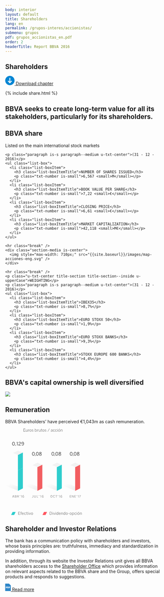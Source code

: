 ```yaml
---
body: interior
layout: default
title: Shareholders
lang: en
permalink: /grupos-interes/accionistas/
submenu: grupos
pdf: grupos_accionistas_en.pdf
order: 2
headerTitle: Report BBVA 2016
---
```


<section class="principal"  data-parallax="scroll" data-speed=".4" data-image-src="{{site.baseurl}}/images/bg-accionistas.png">
  <div class="section-header section-header--strategy">
    <h1>Shareholders</h1>
  </div>
</section>

<section class="section-option">
  <div class="container container--small u-flex u-space-between">
    <p class="download-option">
      <a href="{{site.baseurl}}/downloads/{{ page.pdf }}">
        <svg width="30px" height="30px" viewBox="-7 -1741 30 30" version="1.1" xmlns="http://www.w3.org/2000/svg" xmlns:xlink="http://www.w3.org/1999/xlink">
          <path d="M8,-1741 C-0.318181818,-1741 -7,-1734.31818 -7,-1726 C-7,-1717.68182 -0.318181818,-1711 8,-1711 C16.3181818,-1711 23,-1717.68182 23,-1726 C23,-1734.31818 16.3181818,-1741 8,-1741 Z M14.6136364,-1723.47727 L8.47727273,-1717.34091 C8.34090909,-1717.20455 8.13636364,-1717.13636 8,-1717.13636 C7.79545455,-1717.13636 7.65909091,-1717.20455 7.52272727,-1717.34091 L1.38636364,-1723.47727 C1.25,-1723.61364 1.18181818,-1723.75 1.18181818,-1723.95455 C1.18181818,-1724.15909 1.25,-1724.29545 1.38636364,-1724.43182 L2.34090909,-1725.38636 C2.61363636,-1725.65909 3.02272727,-1725.65909 3.29545455,-1725.38636 L6.02272727,-1722.65909 C6.22727273,-1722.45455 6.63636364,-1722.59091 6.63636364,-1722.93182 L6.63636364,-1734.18182 C6.63636364,-1734.59091 6.90909091,-1734.86364 7.31818182,-1734.86364 L8.68181818,-1734.86364 C9.09090909,-1734.86364 9.36363636,-1734.59091 9.36363636,-1734.18182 L9.36363636,-1722.86364 C9.36363636,-1722.59091 9.70454545,-1722.38636 9.97727273,-1722.59091 L12.7045455,-1725.31818 C12.9772727,-1725.59091 13.3863636,-1725.59091 13.6590909,-1725.31818 L14.6136364,-1724.36364 C14.75,-1724.22727 14.8181818,-1724.09091 14.8181818,-1723.88636 C14.8181818,-1723.75 14.75,-1723.61364 14.6136364,-1723.47727 Z" id="Shape" stroke="none" fill="#0085D3" fill-rule="evenodd"></path>
        </svg>
        Download chapter
      </a>
    </p>
    {% include share.html %}

  </div>
</section>

<section class="section section--blue section--piramids">
  <div class="container container--small">
    <h2 class="txt-cite u-txt-center">BBVA seeks to create long-term value for all its stakeholders, particularly for its shareholders.</h2>
  </div>
</section>


<section class="section section--grey">
  <div class="container container--small">
    <h2 class="u-txt-center title-section title-section--inside">BBVA share</h2>
    <p class="paragraph no-margin is-huge is-dark u-txt-center">Listed on the main international stock markets</p>

    <p class="paragraph is-s paragraph--medium u-txt-center">(31 - 12 - 2016)</p>
    <ul class="list-box">
      <li class="list-boxItem">
        <h3 class="list-boxItemTitle">NUMBER OF SHARES ISSUED</h3>
        <p class="txt-number is-small">6,567 <small>M</small></p>
      </li>
      <li class="list-boxItem">
        <h3 class="list-boxItemTitle">BOOK VALUE PER SHARE</h3>
        <p class="txt-number is-small">7,22 <small>€</small></p>
      </li>
      <li class="list-boxItem">
        <h3 class="list-boxItemTitle">CLOSING PRICE</h3>
        <p class="txt-number is-small">6,61 <small>€</small></p>
      </li>
      <li class="list-boxItem">
        <h3 class="list-boxItemTitle">MARKET CAPITALIZATION</h3>
        <p class="txt-number is-small">42,118 <small>M€</small></p>
      </li>
    </ul>

    <hr class="break" />
    <div class="section-media is-center">
      <img style="max-width: 710px;" src="{{site.baseurl}}/images/map-acciones-eng.svg" />
    </div>

    <hr class="break" />
    <p class="u-txt-center title-section title-section--inside u-upperCase">WEIGHTING</p>
    <p class="paragraph is-s paragraph--medium u-txt-center">(31 - 12 - 2016)</p>
    <ul class="list-box">
      <li class="list-boxItem">
        <h3 class="list-boxItemTitle">IBEX35</h3>
        <p class="txt-number is-small">8,7%</p>
      </li>
      <li class="list-boxItem">
        <h3 class="list-boxItemTitle">EURO STOXX 50</h3>
        <p class="txt-number is-small">1,9%</p>
      </li>
      <li class="list-boxItem">
        <h3 class="list-boxItemTitle">EURO STOXX BANKS</h3>
        <p class="txt-number is-small">9,3%</p>
      </li>
      <li class="list-boxItem">
        <h3 class="list-boxItemTitle">STOXX EUROPE 600 BANKS</h3>
        <p class="txt-number is-small">4,4%</p>
      </li>
    </ul>

  </div>
</section>


<section class="section">
  <div class="container container--small">
    <h2 class="u-txt-center title-section">BBVA's capital ownership is well diversified</h2>
    <div class="section-media is-center">
      <img style="max-width: 580px;" src="{{site.baseurl}}/images/accionistas-diversificacion-eng.svg" />
    </div>
  </div>
</section>



<section class="section section--grey">
  <div class="container container--small">
    <h2 class="u-txt-center title-section title-section--inside">Remuneration</h2>
    <p class="paragraph paragraph--big u-txt-center">BBVA Shareholders’ have perceived €1,043m as cash remuneration.</p>
    <div class="section-media is-center">
      <svg width="247px" height="281px" viewBox="-3165 461 247 281" version="1.1" xmlns="http://www.w3.org/2000/svg" xmlns:xlink="http://www.w3.org/1999/xlink">
          <defs>
              <linearGradient x1="26.9533188%" y1="0%" x2="85.1372546%" y2="50%" id="linearGradient-1">
                  <stop stop-color="#000000" stop-opacity="0" offset="0%"></stop>
                  <stop stop-color="#000000" stop-opacity="0.5" offset="100%"></stop>
              </linearGradient>
          </defs>
          <g id="Group-9" stroke="none" stroke-width="1" fill="none" fill-rule="evenodd" transform="translate(-3165.000000, 461.000000)">
              <path d="M90.7458,87.3773635 C93.3558,87.3773635 94.7958,85.0823635 94.7958,81.6173635 C94.7958,78.1523635 93.3558,75.8573635 90.7458,75.8573635 C88.1358,75.8573635 86.6658,78.1523635 86.6658,81.6173635 C86.6658,85.0823635 88.1358,87.3773635 90.7458,87.3773635 Z M90.7458,86.4323635 C88.9158,86.4323635 87.7308,84.7523635 87.7308,81.6173635 C87.7308,78.4823635 88.8558,76.8023635 90.7458,76.8023635 C92.5608,76.8023635 93.7458,78.4823635 93.7458,81.6173635 C93.7458,84.7523635 92.6208,86.4323635 90.7458,86.4323635 Z M96.8128,88.6823635 L97.8628,85.7573635 L96.5728,85.7573635 L96.1828,88.6823635 L96.8128,88.6823635 Z M103.3793,87.3773635 C105.9893,87.3773635 107.4293,85.0823635 107.4293,81.6173635 C107.4293,78.1523635 105.9893,75.8573635 103.3793,75.8573635 C100.7693,75.8573635 99.2993,78.1523635 99.2993,81.6173635 C99.2993,85.0823635 100.7693,87.3773635 103.3793,87.3773635 Z M103.3793,86.4323635 C101.5493,86.4323635 100.3643,84.7523635 100.3643,81.6173635 C100.3643,78.4823635 101.4893,76.8023635 103.3793,76.8023635 C105.1943,76.8023635 106.3793,78.4823635 106.3793,81.6173635 C106.3793,84.7523635 105.2543,86.4323635 103.3793,86.4323635 Z M113.2683,87.3923635 C115.7583,87.3923635 117.2133,86.0573635 117.2133,84.4823635 C117.2133,82.8623635 116.1333,82.0673635 114.2433,81.2423635 C115.8183,80.5373635 116.7033,79.8473635 116.7033,78.5273635 C116.7033,77.1623635 115.4883,75.8423635 113.2683,75.8423635 C111.0933,75.8423635 109.8183,77.1623635 109.8183,78.5273635 C109.8183,79.8773635 110.7333,80.5973635 112.2483,81.2723635 C110.4183,82.0673635 109.3083,82.9223635 109.3083,84.4823635 C109.3083,86.0873635 110.7633,87.3923635 113.2683,87.3923635 Z M113.3133,80.8373635 C111.6183,80.1023635 110.8533,79.5773635 110.8533,78.5273635 C110.8533,77.6423635 111.6783,76.7423635 113.2683,76.7423635 C114.9333,76.7423635 115.6683,77.6873635 115.6683,78.5723635 C115.6683,79.6073635 114.9783,80.1173635 113.3133,80.8373635 Z M113.2683,86.4923635 C111.5733,86.4923635 110.3583,85.6373635 110.3583,84.4223635 C110.3583,83.2373635 111.2433,82.5623635 113.2083,81.6923635 C115.1133,82.4873635 116.1633,83.1773635 116.1633,84.4223635 C116.1633,85.6823635 114.9483,86.4923635 113.2683,86.4923635 Z" id="0,08" fill="#121212"></path>
              <path d="M26.7258,54.7223635 C29.3358,54.7223635 30.7758,52.4273635 30.7758,48.9623635 C30.7758,45.4973635 29.3358,43.2023635 26.7258,43.2023635 C24.1158,43.2023635 22.6458,45.4973635 22.6458,48.9623635 C22.6458,52.4273635 24.1158,54.7223635 26.7258,54.7223635 Z M26.7258,53.7773635 C24.8958,53.7773635 23.7108,52.0973635 23.7108,48.9623635 C23.7108,45.8273635 24.8358,44.1473635 26.7258,44.1473635 C28.5408,44.1473635 29.7258,45.8273635 29.7258,48.9623635 C29.7258,52.0973635 28.6008,53.7773635 26.7258,53.7773635 Z M33.2843,56.0273635 L34.3343,53.1023635 L33.0443,53.1023635 L32.6543,56.0273635 L33.2843,56.0273635 Z M39.7363,54.5123635 L39.7363,43.4123635 L38.7613,43.4123635 L36.4363,44.2373635 L36.5713,45.1223635 L38.7013,44.4023635 L38.7013,54.5123635 L39.7363,54.5123635 Z M50.1123,54.5123635 L50.0373,53.5523635 L44.0973,53.5523635 C44.1423,52.5623635 45.1623,51.3473635 47.1573,50.0723635 C49.2873,48.7223635 50.0223,47.7623635 50.0223,46.2473635 C50.0223,44.4623635 48.7773,43.2023635 46.7523,43.2023635 C45.1473,43.2023635 43.9023,44.0423635 43.1523,45.5723635 L43.9473,46.0973635 C44.5923,44.7773635 45.4773,44.1473635 46.7073,44.1473635 C48.2073,44.1473635 48.9873,45.0323635 48.9873,46.3073635 C48.9873,47.5073635 48.3123,48.2723635 46.6473,49.3223635 C43.7223,51.1973635 42.9273,52.6673635 42.9273,54.2723635 L42.9273,54.5123635 L50.1123,54.5123635 Z M56.2013,49.4423635 C54.4013,49.4423635 53.6513,48.3473635 53.6513,46.8773635 C53.6513,45.1373635 54.7013,44.1323635 56.2913,44.1323635 C57.7463,44.1323635 58.9763,45.2573635 59.2013,47.8073635 C58.4963,48.7823635 57.4313,49.4423635 56.2013,49.4423635 Z M55.9613,54.7223635 C58.4663,54.7223635 60.2663,52.1873635 60.2663,48.7673635 C60.2663,44.9573635 58.4963,43.2023635 56.3363,43.2023635 C54.0413,43.2023635 52.6163,44.7923635 52.6163,46.8923635 C52.6163,48.9023635 53.7413,50.3573635 56.0813,50.3573635 C57.4913,50.3573635 58.5263,49.6373635 59.2313,48.8723635 C59.2463,51.6323635 57.9863,53.7923635 55.9613,53.7923635 C54.8213,53.7923635 54.2663,53.4623635 53.5763,52.8923635 L53.0963,53.7323635 C53.7263,54.2873635 54.6113,54.7223635 55.9613,54.7223635 Z" id="0,129" fill="#121212"></path>
              <path d="M23.6618,222.545776 L24.4518,220.265776 L27.4518,220.265776 L28.2618,222.605776 L28.9618,222.485776 L26.3518,215.115776 L25.5918,215.115776 L22.9718,222.545776 L23.6618,222.545776 Z M25.9418,215.955776 L25.9618,215.955776 L27.2318,219.635776 L24.6718,219.635776 L25.9418,215.955776 Z M33.8468,222.545776 C35.5568,222.545776 36.3768,221.705776 36.3768,220.535776 C36.3768,219.465776 35.6368,218.895776 34.7368,218.735776 L34.7368,218.715776 C35.4868,218.545776 36.1368,217.995776 36.1368,217.005776 C36.1368,215.835776 35.2968,215.145776 33.6268,215.145776 L31.0568,215.145776 L31.0568,222.545776 L33.8468,222.545776 Z M31.7568,215.785776 L33.5868,215.785776 C34.8668,215.785776 35.4368,216.195776 35.4368,217.095776 C35.4368,218.005776 34.7468,218.435776 33.5668,218.435776 L31.7568,218.435776 L31.7568,215.785776 Z M31.7568,219.055776 L33.6168,219.055776 C34.8868,219.055776 35.6768,219.515776 35.6768,220.505776 C35.6768,221.395776 35.1068,221.915776 33.8368,221.915776 L31.7568,221.915776 L31.7568,219.055776 Z M39.4258,222.545776 L39.4258,219.225776 L41.2658,219.225776 L43.1658,222.605776 L43.8958,222.485776 L42.0058,219.145776 C43.0758,218.935776 43.7658,218.355776 43.7658,217.165776 C43.7658,215.845776 42.8458,215.145776 41.2058,215.145776 L38.7258,215.145776 L38.7258,222.545776 L39.4258,222.545776 Z M39.4258,215.795776 L41.1458,215.795776 C42.3858,215.795776 43.0658,216.165776 43.0658,217.175776 C43.0658,218.235776 42.3758,218.595776 41.1558,218.595776 L39.4258,218.595776 L39.4258,215.795776 Z M48.3518,216.745776 C48.9018,216.745776 49.1918,216.395776 49.1918,215.685776 L48.7618,215.605776 C48.7618,216.025776 48.6418,216.185776 48.3518,216.185776 C47.9418,216.185776 47.4318,215.625776 46.8718,215.625776 C46.3218,215.625776 46.0318,215.975776 46.0318,216.685776 L46.4718,216.765776 C46.4618,216.345776 46.5818,216.185776 46.8718,216.185776 C47.2818,216.185776 47.7918,216.745776 48.3518,216.745776 Z M53.0398,222.545776 L53.0398,215.145776 L52.3898,215.145776 L50.8398,215.695776 L50.9298,216.285776 L52.3498,215.805776 L52.3498,222.545776 L53.0398,222.545776 Z M58.1798,222.685776 C59.7098,222.685776 60.6598,221.625776 60.6598,220.225776 C60.6598,218.885776 59.9098,217.915776 58.3498,217.915776 C57.4098,217.915776 56.7098,218.395776 56.2398,218.905776 C56.2398,217.055776 57.0798,215.625776 58.4498,215.625776 C59.1098,215.625776 59.4698,215.805776 59.8698,216.125776 L60.1998,215.565776 C59.8098,215.245776 59.2898,215.005776 58.4598,215.005776 C56.7598,215.005776 55.5498,216.695776 55.5498,218.975776 C55.5498,221.515776 56.7398,222.685776 58.1798,222.685776 Z M58.2098,222.075776 C57.2298,222.075776 56.4198,221.315776 56.2698,219.615776 C56.7398,218.965776 57.4498,218.525776 58.2698,218.525776 C59.4698,218.525776 59.9698,219.255776 59.9698,220.235776 C59.9698,221.395776 59.2598,222.075776 58.2098,222.075776 Z" id="ABR˜16" fill="#666666"></path>
              <path d="M87.8418,222.685776 C89.0518,222.685776 89.7518,221.945776 89.7518,220.555776 L89.7518,215.145776 L89.0418,215.145776 L89.0418,220.545776 C89.0418,221.645776 88.5418,222.055776 87.8118,222.055776 C87.2118,222.055776 86.7818,221.805776 86.4818,221.395776 L86.0918,221.915776 C86.4518,222.365776 87.0018,222.685776 87.8418,222.685776 Z M95.7888,222.685776 C97.5988,222.685776 98.4888,221.495776 98.4888,220.025776 L98.4888,215.145776 L97.7788,215.145776 L97.7788,219.965776 C97.7788,221.165776 97.1688,222.035776 95.7988,222.035776 C94.4188,222.035776 93.8088,221.135776 93.8088,219.945776 L93.8088,215.145776 L93.0988,215.145776 L93.0988,220.045776 C93.0988,221.505776 93.9888,222.685776 95.7888,222.685776 Z M106.2688,222.545776 L106.1588,221.895776 L102.5988,221.895776 L102.5988,215.145776 L101.8888,215.145776 L101.8888,222.545776 L106.2688,222.545776 Z M109.7928,216.745776 C110.3428,216.745776 110.6328,216.395776 110.6328,215.685776 L110.2028,215.605776 C110.2028,216.025776 110.0828,216.185776 109.7928,216.185776 C109.3828,216.185776 108.8728,215.625776 108.3128,215.625776 C107.7628,215.625776 107.4728,215.975776 107.4728,216.685776 L107.9128,216.765776 C107.9028,216.345776 108.0228,216.185776 108.3128,216.185776 C108.7228,216.185776 109.2328,216.745776 109.7928,216.745776 Z M115.2388,222.545776 L115.2388,215.145776 L114.5888,215.145776 L113.0388,215.695776 L113.1288,216.285776 L114.5488,215.805776 L114.5488,222.545776 L115.2388,222.545776 Z M121.1338,222.685776 C122.6638,222.685776 123.6138,221.625776 123.6138,220.225776 C123.6138,218.885776 122.8638,217.915776 121.3038,217.915776 C120.3638,217.915776 119.6638,218.395776 119.1938,218.905776 C119.1938,217.055776 120.0338,215.625776 121.4038,215.625776 C122.0638,215.625776 122.4238,215.805776 122.8238,216.125776 L123.1538,215.565776 C122.7638,215.245776 122.2438,215.005776 121.4138,215.005776 C119.7138,215.005776 118.5038,216.695776 118.5038,218.975776 C118.5038,221.515776 119.6938,222.685776 121.1338,222.685776 Z M121.1638,222.075776 C120.1838,222.075776 119.3738,221.315776 119.2238,219.615776 C119.6938,218.965776 120.4038,218.525776 121.2238,218.525776 C122.4238,218.525776 122.9238,219.255776 122.9238,220.235776 C122.9238,221.395776 122.2138,222.075776 121.1638,222.075776 Z" id="JUL˜16" fill="#666666"></path>
              <path d="M148.8318,222.685776 C150.6118,222.685776 151.9518,221.165776 151.9518,218.845776 C151.9518,216.525776 150.6118,215.005776 148.8318,215.005776 C147.0418,215.005776 145.7118,216.525776 145.7118,218.845776 C145.7118,221.165776 147.0418,222.685776 148.8318,222.685776 Z M148.8318,222.045776 C147.4318,222.045776 146.4218,220.845776 146.4218,218.845776 C146.4218,216.845776 147.4318,215.655776 148.8318,215.655776 C150.2318,215.655776 151.2418,216.845776 151.2418,218.845776 C151.2418,220.845776 150.2318,222.045776 148.8318,222.045776 Z M157.2708,222.685776 C158.6008,222.685776 159.5108,221.995776 159.9508,220.845776 L159.3408,220.565776 C158.9708,221.515776 158.2808,222.045776 157.2808,222.045776 C155.8308,222.045776 154.9008,220.835776 154.9008,218.795776 C154.9008,216.915776 155.8108,215.655776 157.2508,215.655776 C158.2408,215.655776 158.8308,216.125776 159.1808,216.955776 L159.7908,216.635776 C159.3408,215.605776 158.5108,215.005776 157.2508,215.005776 C155.4208,215.005776 154.1908,216.585776 154.1908,218.815776 C154.1908,221.155776 155.4108,222.685776 157.2708,222.685776 Z M164.6148,222.545776 L164.6148,215.805776 L167.0548,215.805776 L166.9448,215.145776 L161.5148,215.145776 L161.5148,215.805776 L163.9048,215.805776 L163.9048,222.545776 L164.6148,222.545776 Z M170.6088,216.745776 C171.1588,216.745776 171.4488,216.395776 171.4488,215.685776 L171.0188,215.605776 C171.0188,216.025776 170.8988,216.185776 170.6088,216.185776 C170.1988,216.185776 169.6888,215.625776 169.1288,215.625776 C168.5788,215.625776 168.2888,215.975776 168.2888,216.685776 L168.7288,216.765776 C168.7188,216.345776 168.8388,216.185776 169.1288,216.185776 C169.5388,216.185776 170.0488,216.745776 170.6088,216.745776 Z M175.5148,222.545776 L175.5148,215.145776 L174.8648,215.145776 L173.3148,215.695776 L173.4048,216.285776 L174.8248,215.805776 L174.8248,222.545776 L175.5148,222.545776 Z M180.8708,222.685776 C182.4008,222.685776 183.3508,221.625776 183.3508,220.225776 C183.3508,218.885776 182.6008,217.915776 181.0408,217.915776 C180.1008,217.915776 179.4008,218.395776 178.9308,218.905776 C178.9308,217.055776 179.7708,215.625776 181.1408,215.625776 C181.8008,215.625776 182.1608,215.805776 182.5608,216.125776 L182.8908,215.565776 C182.5008,215.245776 181.9808,215.005776 181.1508,215.005776 C179.4508,215.005776 178.2408,216.695776 178.2408,218.975776 C178.2408,221.515776 179.4308,222.685776 180.8708,222.685776 Z M180.9008,222.075776 C179.9208,222.075776 179.1108,221.315776 178.9608,219.615776 C179.4308,218.965776 180.1408,218.525776 180.9608,218.525776 C182.1608,218.525776 182.6608,219.255776 182.6608,220.235776 C182.6608,221.395776 181.9508,222.075776 180.9008,222.075776 Z" id="OCT˜16" fill="#666666"></path>
              <path d="M212.4318,222.545776 L212.4318,221.895776 L208.5118,221.895776 L208.5118,218.955776 L211.3918,218.955776 L211.2818,218.315776 L208.5118,218.315776 L208.5118,215.805776 L212.2218,215.805776 L212.2218,215.145776 L207.8018,215.145776 L207.8018,222.545776 L212.4318,222.545776 Z M215.2388,222.545776 L215.2388,216.255776 L215.2588,216.255776 L219.4688,222.545776 L220.0988,222.545776 L220.0988,215.145776 L219.4288,215.145776 L219.4288,221.245776 L219.4088,221.245776 L215.3288,215.145776 L214.5688,215.145776 L214.5688,222.545776 L215.2388,222.545776 Z M227.4258,222.545776 L227.4258,221.895776 L223.5058,221.895776 L223.5058,218.955776 L226.3858,218.955776 L226.2758,218.315776 L223.5058,218.315776 L223.5058,215.805776 L227.2158,215.805776 L227.2158,215.145776 L222.7958,215.145776 L222.7958,222.545776 L227.4258,222.545776 Z M231.5098,216.745776 C232.0598,216.745776 232.3498,216.395776 232.3498,215.685776 L231.9198,215.605776 C231.9198,216.025776 231.7998,216.185776 231.5098,216.185776 C231.0998,216.185776 230.5898,215.625776 230.0298,215.625776 C229.4798,215.625776 229.1898,215.975776 229.1898,216.685776 L229.6298,216.765776 C229.6198,216.345776 229.7398,216.185776 230.0298,216.185776 C230.4398,216.185776 230.9498,216.745776 231.5098,216.745776 Z M236.1978,222.545776 L236.1978,215.145776 L235.5478,215.145776 L233.9978,215.695776 L234.0878,216.285776 L235.5078,215.805776 L235.5078,222.545776 L236.1978,222.545776 Z M239.8238,222.565776 L242.9638,215.755776 L242.9638,215.145776 L238.3938,215.145776 L238.4438,215.795776 L242.2238,215.795776 L239.1138,222.525776 L239.8238,222.565776 Z" id="ENE˜17" fill="#666666"></path>
              <path d="M48.254,278 L48.254,277.155 L43.158,277.155 L43.158,273.333 L46.902,273.333 L46.759,272.501 L43.158,272.501 L43.158,269.238 L47.981,269.238 L47.981,268.38 L42.235,268.38 L42.235,278 L48.254,278 Z M51.305,278 L51.305,271.916 L52.813,271.916 L52.813,271.162 L51.305,271.162 L51.305,270.096 C51.305,269.355 51.786,269.108 52.436,269.108 C52.592,269.108 52.813,269.108 52.943,269.134 L52.852,268.393 C52.748,268.38 52.527,268.367 52.384,268.367 C51.071,268.367 50.408,268.965 50.408,270.122 L50.408,271.162 L49.225,271.162 L49.225,271.916 L50.408,271.916 L50.408,278 L51.305,278 Z M56.8078,278.143 C57.9518,278.143 58.7058,277.753 59.4598,276.96 L59.0178,276.375 C58.3808,277.038 57.7308,277.389 56.8208,277.389 C55.5468,277.389 54.5848,276.427 54.5718,274.75 L59.4728,274.75 L59.4728,274.581 C59.4728,272.241 58.2638,271.019 56.6778,271.019 C55.2348,271.019 53.6748,272.15 53.6748,274.568 C53.6748,276.908 55.0788,278.143 56.8078,278.143 Z M54.5848,274.048 C54.7408,272.514 55.6768,271.773 56.6648,271.773 C57.8868,271.773 58.5108,272.748 58.6018,274.048 L54.5848,274.048 Z M64.1228,278.143 C65.3448,278.143 66.1768,277.571 66.7488,276.479 L66.0858,276.05 C65.6308,276.934 65.0978,277.389 64.1748,277.389 C62.9658,277.389 62.0558,276.336 62.0558,274.581 C62.0558,272.54 63.1738,271.773 64.1878,271.773 C65.1238,271.773 65.6438,272.241 66.0338,273.073 L66.7358,272.644 C66.2678,271.695 65.4618,271.019 64.2138,271.019 C62.6798,271.019 61.1588,272.124 61.1588,274.581 C61.1588,276.856 62.5498,278.143 64.1228,278.143 Z M71.0686,278.091 C71.4066,278.091 71.7836,278.052 72.0046,278.013 L71.9006,277.246 C71.7186,277.298 71.4716,277.337 71.2246,277.337 C70.4316,277.337 70.1586,276.973 70.1586,276.245 L70.1586,271.916 L71.9396,271.916 L71.9396,271.162 L70.1586,271.162 L70.1586,268.627 L69.2616,268.757 L69.2616,271.162 L68.0786,271.162 L68.0786,271.916 L69.2616,271.916 L69.2616,276.375 C69.2616,277.623 69.8466,278.091 71.0686,278.091 Z M74.2782,269.654 C74.6162,269.654 74.8242,269.433 74.8242,269.082 C74.8242,268.744 74.6162,268.536 74.2782,268.536 C73.9402,268.536 73.7322,268.744 73.7322,269.082 C73.7322,269.433 73.9402,269.654 74.2782,269.654 Z M74.7332,278 L74.7332,271.162 L73.8362,271.162 L73.8362,278 L74.7332,278 Z M79.8798,278.039 L82.4018,271.162 L81.4918,271.162 L79.4768,276.934 L79.4508,276.934 L77.3838,271.071 L76.4868,271.24 L78.9828,278.039 L79.8798,278.039 Z M86.2796,278.143 C87.9566,278.143 89.3736,276.856 89.3736,274.581 C89.3736,272.293 87.9566,271.019 86.2796,271.019 C84.5896,271.019 83.1726,272.293 83.1726,274.581 C83.1726,276.856 84.6026,278.143 86.2796,278.143 Z M86.2796,277.376 C84.8106,277.376 84.0696,276.102 84.0696,274.581 C84.0696,272.969 84.8886,271.786 86.2796,271.786 C87.7226,271.786 88.4766,273.073 88.4766,274.581 C88.4766,276.193 87.6576,277.376 86.2796,277.376 Z" id="Efectivo" fill="#666666"></path>
              <polygon id="Fill-3" fill="#2DCDCD" points="19 278.691 28.691 278.691 33.536 269 23.845 269"></polygon>
              <path d="M145.666,278 C148.747,278 150.45,276.349 150.45,273.177 C150.45,270.005 148.786,268.38 145.666,268.38 L143.235,268.38 L143.235,278 L145.666,278 Z M144.158,269.238 L145.783,269.238 C148.188,269.238 149.527,270.486 149.527,273.19 C149.527,275.933 148.201,277.155 145.809,277.155 L144.158,277.155 L144.158,269.238 Z M152.8068,269.654 C153.1448,269.654 153.3528,269.433 153.3528,269.082 C153.3528,268.744 153.1448,268.536 152.8068,268.536 C152.4688,268.536 152.2608,268.744 152.2608,269.082 C152.2608,269.433 152.4688,269.654 152.8068,269.654 Z M153.2618,278 L153.2618,271.162 L152.3648,271.162 L152.3648,278 L153.2618,278 Z M158.0964,278.039 L160.6184,271.162 L159.7084,271.162 L157.6934,276.934 L157.6674,276.934 L155.6004,271.071 L154.7034,271.24 L157.1994,278.039 L158.0964,278.039 Z M162.5085,269.654 C162.8465,269.654 163.0545,269.433 163.0545,269.082 C163.0545,268.744 162.8465,268.536 162.5085,268.536 C162.1705,268.536 161.9625,268.744 161.9625,269.082 C161.9625,269.433 162.1705,269.654 162.5085,269.654 Z M162.9635,278 L162.9635,271.162 L162.0665,271.162 L162.0665,278 L162.9635,278 Z M167.7084,277.35 C166.5644,277.35 165.6284,276.466 165.6284,274.581 C165.6284,272.644 166.5514,271.773 167.6824,271.773 C168.5014,271.773 169.1384,272.176 169.8404,272.891 L169.8404,276.232 C169.1514,276.934 168.5534,277.35 167.7084,277.35 Z M167.5524,278.117 C168.5794,278.117 169.2944,277.61 169.8404,277.012 L169.9314,278 L170.7374,278 L170.7374,268.315 L169.8404,268.445 L169.8404,272.098 C169.3204,271.487 168.5144,271.019 167.5784,271.019 C165.9924,271.019 164.7314,272.202 164.7314,274.594 C164.7314,276.986 165.9794,278.117 167.5524,278.117 Z M175.6084,278.143 C176.7524,278.143 177.5064,277.753 178.2604,276.96 L177.8184,276.375 C177.1814,277.038 176.5314,277.389 175.6214,277.389 C174.3474,277.389 173.3854,276.427 173.3724,274.75 L178.2734,274.75 L178.2734,274.581 C178.2734,272.241 177.0644,271.019 175.4784,271.019 C174.0354,271.019 172.4754,272.15 172.4754,274.568 C172.4754,276.908 173.8794,278.143 175.6084,278.143 Z M173.3854,274.048 C173.5414,272.514 174.4774,271.773 175.4654,271.773 C176.6874,271.773 177.3114,272.748 177.4024,274.048 L173.3854,274.048 Z M180.9084,278 L180.9084,272.969 C181.6754,272.228 182.4164,271.773 183.2874,271.773 C184.2494,271.773 184.6654,272.254 184.6654,273.216 L184.6654,278 L185.5624,278 L185.5624,273.034 C185.5624,271.76 184.8734,271.019 183.4954,271.019 C182.4554,271.019 181.5844,271.565 180.9084,272.241 L180.8174,271.162 L180.0114,271.162 L180.0114,278 L180.9084,278 Z M190.2488,277.35 C189.1048,277.35 188.1688,276.466 188.1688,274.581 C188.1688,272.644 189.0918,271.773 190.2228,271.773 C191.0418,271.773 191.6788,272.176 192.3808,272.891 L192.3808,276.232 C191.6918,276.934 191.0938,277.35 190.2488,277.35 Z M190.0928,278.117 C191.1198,278.117 191.8348,277.61 192.3808,277.012 L192.4718,278 L193.2778,278 L193.2778,268.315 L192.3808,268.445 L192.3808,272.098 C191.8608,271.487 191.0548,271.019 190.1188,271.019 C188.5328,271.019 187.2718,272.202 187.2718,274.594 C187.2718,276.986 188.5198,278.117 190.0928,278.117 Z M198.1228,278.143 C199.7998,278.143 201.2168,276.856 201.2168,274.581 C201.2168,272.293 199.7998,271.019 198.1228,271.019 C196.4328,271.019 195.0158,272.293 195.0158,274.581 C195.0158,276.856 196.4458,278.143 198.1228,278.143 Z M198.1228,277.376 C196.6538,277.376 195.9128,276.102 195.9128,274.581 C195.9128,272.969 196.7318,271.786 198.1228,271.786 C199.5658,271.786 200.3198,273.073 200.3198,274.581 C200.3198,276.193 199.5008,277.376 198.1228,277.376 Z M205.8616,274.308 L205.8616,273.528 L202.9366,273.528 L202.9366,274.308 L205.8616,274.308 Z M210.6819,278.143 C212.3589,278.143 213.7759,276.856 213.7759,274.581 C213.7759,272.293 212.3589,271.019 210.6819,271.019 C208.9919,271.019 207.5749,272.293 207.5749,274.581 C207.5749,276.856 209.0049,278.143 210.6819,278.143 Z M210.6819,277.376 C209.2129,277.376 208.4719,276.102 208.4719,274.581 C208.4719,272.969 209.2909,271.786 210.6819,271.786 C212.1249,271.786 212.8789,273.073 212.8789,274.581 C212.8789,276.193 212.0599,277.376 210.6819,277.376 Z M218.5689,277.363 C217.7499,277.363 217.1129,276.973 216.4109,276.258 L216.4109,272.904 C217.0999,272.215 217.6979,271.786 218.5429,271.786 C219.6869,271.786 220.6229,272.696 220.6229,274.581 C220.6229,276.544 219.7129,277.363 218.5689,277.363 Z M216.4109,280.535 L216.4109,277.064 C217.0219,277.688 217.7369,278.117 218.6729,278.117 C220.2589,278.117 221.5199,276.96 221.5199,274.568 C221.5199,272.176 220.2719,271.019 218.6989,271.019 C217.6719,271.019 216.9569,271.526 216.4109,272.124 L216.3199,271.162 L215.5139,271.162 L215.5139,280.665 L216.4109,280.535 Z M225.8904,278.143 C227.1124,278.143 227.9444,277.571 228.5164,276.479 L227.8534,276.05 C227.3984,276.934 226.8654,277.389 225.9424,277.389 C224.7334,277.389 223.8234,276.336 223.8234,274.581 C223.8234,272.54 224.9414,271.773 225.9554,271.773 C226.8914,271.773 227.4114,272.241 227.8014,273.073 L228.5034,272.644 C228.0354,271.695 227.2294,271.019 225.9814,271.019 C224.4474,271.019 222.9264,272.124 222.9264,274.581 C222.9264,276.856 224.3174,278.143 225.8904,278.143 Z M230.6184,269.654 C230.9564,269.654 231.1644,269.433 231.1644,269.082 C231.1644,268.744 230.9564,268.536 230.6184,268.536 C230.2804,268.536 230.0724,268.744 230.0724,269.082 C230.0724,269.433 230.2804,269.654 230.6184,269.654 Z M231.0734,278 L231.0734,271.162 L230.1764,271.162 L230.1764,278 L231.0734,278 Z M235.4634,270.421 L236.0484,270.421 L237.8814,268.393 L236.6984,268.393 L235.4634,270.421 Z M235.9184,278.143 C237.5954,278.143 239.0124,276.856 239.0124,274.581 C239.0124,272.293 237.5954,271.019 235.9184,271.019 C234.2284,271.019 232.8114,272.293 232.8114,274.581 C232.8114,276.856 234.2414,278.143 235.9184,278.143 Z M235.9184,277.376 C234.4494,277.376 233.7084,276.102 233.7084,274.581 C233.7084,272.969 234.5274,271.786 235.9184,271.786 C237.3614,271.786 238.1154,273.073 238.1154,274.581 C238.1154,276.193 237.2964,277.376 235.9184,277.376 Z M241.6474,278 L241.6474,272.969 C242.4144,272.228 243.1554,271.773 244.0264,271.773 C244.9884,271.773 245.4044,272.254 245.4044,273.216 L245.4044,278 L246.3014,278 L246.3014,273.034 C246.3014,271.76 245.6124,271.019 244.2344,271.019 C243.1944,271.019 242.3234,271.565 241.6474,272.241 L241.5564,271.162 L240.7504,271.162 L240.7504,278 L241.6474,278 Z" id="Dividendo-opción" fill="#666666"></path>
              <polygon id="Fill-4" fill="#FF555F" points="120 278.691 129.69 278.691 134.536 269 124.845 269"></polygon>
              <polygon id="Fill-5" fill-opacity="0.1" fill="url(#linearGradient-1)" points="41.486 200.787 56.543 193.258 15.172 176.549 0.115 184.077"></polygon>
              <polygon id="Fill-7" fill="#2ECDCD" points="40.9026 201.0241 56.8456 193.0521 56.8456 127.0421 40.9026 135.0141"></polygon>
              <polygon id="Fill-8" fill="#FFFFFF" points="40.9026 85.1809 56.8466 77.2089 40.9376 70.8339 24.9936 78.8059"></polygon>
              <polygon id="Fill-9" fill="#2ECDCD" points="40.9026 85.1809 40.9026 135.0139 56.8456 127.0419 56.8456 77.2089"></polygon>
              <polygon id="Fill-10" fill="#F2F2F2" points="40.9525 85.1467 56.7765 77.2347 40.9865 70.9077 25.1625 78.8197"></polygon>
              <polygon id="Fill-11" fill-opacity="0.1" fill="url(#linearGradient-1)" points="104.117 200.787 119.174 193.258 77.802 176.549 62.745 184.077"></polygon>
              <polygon id="Fill-13" fill="#F25E61" points="103.533 201.0241 119.476 193.0521 119.476 116.4111 103.533 124.3831"></polygon>
              <polygon id="Fill-14" fill="#FFFFFF" points="103.533 124.3835 119.477 116.4115 103.568 110.0365 87.624 118.0085"></polygon>
              <polygon id="Fill-15" fill="#F2F2F2" points="103.5828 124.3498 119.4068 116.4378 103.6168 110.1108 87.7928 118.0218"></polygon>
              <path d="M153.4128,87.3773635 C156.0228,87.3773635 157.4628,85.0823635 157.4628,81.6173635 C157.4628,78.1523635 156.0228,75.8573635 153.4128,75.8573635 C150.8028,75.8573635 149.3328,78.1523635 149.3328,81.6173635 C149.3328,85.0823635 150.8028,87.3773635 153.4128,87.3773635 Z M153.4128,86.4323635 C151.5828,86.4323635 150.3978,84.7523635 150.3978,81.6173635 C150.3978,78.4823635 151.5228,76.8023635 153.4128,76.8023635 C155.2278,76.8023635 156.4128,78.4823635 156.4128,81.6173635 C156.4128,84.7523635 155.2878,86.4323635 153.4128,86.4323635 Z M159.4798,88.6823635 L160.5298,85.7573635 L159.2398,85.7573635 L158.8498,88.6823635 L159.4798,88.6823635 Z M166.0463,87.3773635 C168.6563,87.3773635 170.0963,85.0823635 170.0963,81.6173635 C170.0963,78.1523635 168.6563,75.8573635 166.0463,75.8573635 C163.4363,75.8573635 161.9663,78.1523635 161.9663,81.6173635 C161.9663,85.0823635 163.4363,87.3773635 166.0463,87.3773635 Z M166.0463,86.4323635 C164.2163,86.4323635 163.0313,84.7523635 163.0313,81.6173635 C163.0313,78.4823635 164.1563,76.8023635 166.0463,76.8023635 C167.8613,76.8023635 169.0463,78.4823635 169.0463,81.6173635 C169.0463,84.7523635 167.9213,86.4323635 166.0463,86.4323635 Z M175.9353,87.3923635 C178.4253,87.3923635 179.8803,86.0573635 179.8803,84.4823635 C179.8803,82.8623635 178.8003,82.0673635 176.9103,81.2423635 C178.4853,80.5373635 179.3703,79.8473635 179.3703,78.5273635 C179.3703,77.1623635 178.1553,75.8423635 175.9353,75.8423635 C173.7603,75.8423635 172.4853,77.1623635 172.4853,78.5273635 C172.4853,79.8773635 173.4003,80.5973635 174.9153,81.2723635 C173.0853,82.0673635 171.9753,82.9223635 171.9753,84.4823635 C171.9753,86.0873635 173.4303,87.3923635 175.9353,87.3923635 Z M175.9803,80.8373635 C174.2853,80.1023635 173.5203,79.5773635 173.5203,78.5273635 C173.5203,77.6423635 174.3453,76.7423635 175.9353,76.7423635 C177.6003,76.7423635 178.3353,77.6873635 178.3353,78.5723635 C178.3353,79.6073635 177.6453,80.1173635 175.9803,80.8373635 Z M175.9353,86.4923635 C174.2403,86.4923635 173.0253,85.6373635 173.0253,84.4223635 C173.0253,83.2373635 173.9103,82.5623635 175.8753,81.6923635 C177.7803,82.4873635 178.8303,83.1773635 178.8303,84.4223635 C178.8303,85.6823635 177.6153,86.4923635 175.9353,86.4923635 Z" id="0,08" fill="#121212"></path>
              <polygon id="Fill-16" fill-opacity="0.1" fill="url(#linearGradient-1)" points="166.783 200.787 181.84 193.258 140.469 176.549 125.411 184.077"></polygon>
              <polygon id="Fill-18" fill="#2ECDCD" points="166.2 201.0241 182.143 193.0521 182.143 116.4111 166.2 124.3831"></polygon>
              <polygon id="Fill-19" fill="#FFFFFF" points="166.2 124.3835 182.144 116.4115 166.235 110.0365 150.291 118.0085"></polygon>
              <polygon id="Fill-20" fill="#F2F2F2" points="166.2498 124.3498 182.0738 116.4378 166.2838 110.1108 150.4598 118.0218"></polygon>
              <path d="M212.4128,87.3773635 C215.0228,87.3773635 216.4628,85.0823635 216.4628,81.6173635 C216.4628,78.1523635 215.0228,75.8573635 212.4128,75.8573635 C209.8028,75.8573635 208.3328,78.1523635 208.3328,81.6173635 C208.3328,85.0823635 209.8028,87.3773635 212.4128,87.3773635 Z M212.4128,86.4323635 C210.5828,86.4323635 209.3978,84.7523635 209.3978,81.6173635 C209.3978,78.4823635 210.5228,76.8023635 212.4128,76.8023635 C214.2278,76.8023635 215.4128,78.4823635 215.4128,81.6173635 C215.4128,84.7523635 214.2878,86.4323635 212.4128,86.4323635 Z M218.4798,88.6823635 L219.5298,85.7573635 L218.2398,85.7573635 L217.8498,88.6823635 L218.4798,88.6823635 Z M225.0463,87.3773635 C227.6563,87.3773635 229.0963,85.0823635 229.0963,81.6173635 C229.0963,78.1523635 227.6563,75.8573635 225.0463,75.8573635 C222.4363,75.8573635 220.9663,78.1523635 220.9663,81.6173635 C220.9663,85.0823635 222.4363,87.3773635 225.0463,87.3773635 Z M225.0463,86.4323635 C223.2163,86.4323635 222.0313,84.7523635 222.0313,81.6173635 C222.0313,78.4823635 223.1563,76.8023635 225.0463,76.8023635 C226.8613,76.8023635 228.0463,78.4823635 228.0463,81.6173635 C228.0463,84.7523635 226.9213,86.4323635 225.0463,86.4323635 Z M234.9353,87.3923635 C237.4253,87.3923635 238.8803,86.0573635 238.8803,84.4823635 C238.8803,82.8623635 237.8003,82.0673635 235.9103,81.2423635 C237.4853,80.5373635 238.3703,79.8473635 238.3703,78.5273635 C238.3703,77.1623635 237.1553,75.8423635 234.9353,75.8423635 C232.7603,75.8423635 231.4853,77.1623635 231.4853,78.5273635 C231.4853,79.8773635 232.4003,80.5973635 233.9153,81.2723635 C232.0853,82.0673635 230.9753,82.9223635 230.9753,84.4823635 C230.9753,86.0873635 232.4303,87.3923635 234.9353,87.3923635 Z M234.9803,80.8373635 C233.2853,80.1023635 232.5203,79.5773635 232.5203,78.5273635 C232.5203,77.6423635 233.3453,76.7423635 234.9353,76.7423635 C236.6003,76.7423635 237.3353,77.6873635 237.3353,78.5723635 C237.3353,79.6073635 236.6453,80.1173635 234.9803,80.8373635 Z M234.9353,86.4923635 C233.2403,86.4923635 232.0253,85.6373635 232.0253,84.4223635 C232.0253,83.2373635 232.9103,82.5623635 234.8753,81.6923635 C236.7803,82.4873635 237.8303,83.1773635 237.8303,84.4223635 C237.8303,85.6823635 236.6153,86.4923635 234.9353,86.4923635 Z" id="0,08" fill="#121212"></path>
              <polygon id="Fill-21" fill-opacity="0.1" fill="url(#linearGradient-1)" points="225.783 200.787 240.84 193.258 199.469 176.549 184.411 184.077"></polygon>
              <polygon id="Fill-23" fill="#F25E61" points="225.2 201.0241 241.143 193.0521 241.143 116.4111 225.2 124.3831"></polygon>
              <polygon id="Fill-24" fill="#FFFFFF" points="225.2 124.3835 241.144 116.4115 225.235 110.0365 209.291 118.0085"></polygon>
              <polygon id="Fill-25" fill="#F2F2F2" points="225.2498 124.3498 241.0738 116.4378 225.2838 110.1108 209.4598 118.0218"></polygon>
              <path d="M64.964,9.95746839 L64.964,9.11246839 L59.868,9.11246839 L59.868,5.29046839 L63.612,5.29046839 L63.469,4.45846839 L59.868,4.45846839 L59.868,1.19546839 L64.691,1.19546839 L64.691,0.337468386 L58.945,0.337468386 L58.945,9.95746839 L64.964,9.95746839 Z M68.3602,10.1004684 C69.4002,10.1004684 70.2712,9.54146839 70.9602,8.87846839 L71.0512,9.95746839 L71.8572,9.95746839 L71.8572,3.11946839 L70.9602,3.11946839 L70.9602,8.13746839 C70.1802,8.86546839 69.4392,9.33346839 68.5682,9.33346839 C67.6062,9.33346839 67.2032,8.86546839 67.2032,7.90346839 L67.2032,3.11946839 L66.3062,3.11946839 L66.3062,8.08546839 C66.3062,9.35946839 66.9952,10.1004684 68.3602,10.1004684 Z M74.827,9.95746839 L74.827,5.49846839 C75.347,4.41946839 76.257,3.79546839 77.388,3.79546839 C77.414,3.79546839 77.687,3.79546839 77.713,3.80846839 L77.635,2.97646839 L77.544,2.97646839 C76.205,2.97646839 75.373,3.62646839 74.853,4.45846839 L74.827,4.45846839 L74.736,3.11946839 L73.93,3.11946839 L73.93,9.95746839 L74.827,9.95746839 Z M81.2223,10.1004684 C82.8993,10.1004684 84.3163,8.81346839 84.3163,6.53846839 C84.3163,4.25046839 82.8993,2.97646839 81.2223,2.97646839 C79.5323,2.97646839 78.1153,4.25046839 78.1153,6.53846839 C78.1153,8.81346839 79.5453,10.1004684 81.2223,10.1004684 Z M81.2223,9.33346839 C79.7533,9.33346839 79.0123,8.05946839 79.0123,6.53846839 C79.0123,4.92646839 79.8313,3.74346839 81.2223,3.74346839 C82.6653,3.74346839 83.4193,5.03046839 83.4193,6.53846839 C83.4193,8.15046839 82.6003,9.33346839 81.2223,9.33346839 Z M88.005,10.0744684 C89.552,10.0744684 90.67,9.35946839 90.67,8.09846839 C90.67,6.81146839 89.864,6.38246839 88.044,5.95346839 C86.783,5.65446839 86.406,5.36846839 86.406,4.73146839 C86.406,4.19846839 86.848,3.71746839 87.888,3.71746839 C88.746,3.71746839 89.37,4.02946839 89.929,4.56246839 L90.384,3.93846839 C89.773,3.35346839 89.006,2.97646839 87.862,2.97646839 C86.38,2.97646839 85.535,3.79546839 85.535,4.77046839 C85.535,5.94046839 86.263,6.36946839 87.914,6.77246839 C89.331,7.09746839 89.799,7.40946839 89.799,8.16346839 C89.799,8.89146839 89.188,9.34646839 88.018,9.34646839 C87.056,9.34646839 86.367,8.94346839 85.821,8.31946839 L85.327,8.86546839 C85.86,9.54146839 86.757,10.0744684 88.005,10.0744684 Z M98.57,10.0744684 C100.156,10.0744684 101.417,8.91746839 101.417,6.52546839 C101.417,4.13346839 100.169,2.97646839 98.596,2.97646839 C97.569,2.97646839 96.854,3.48346839 96.308,4.10746839 L96.308,0.272468386 L95.411,0.402468386 L95.411,9.95746839 L96.282,9.95746839 L96.308,9.02146839 C96.919,9.64546839 97.634,10.0744684 98.57,10.0744684 Z M98.466,9.32046839 C97.647,9.32046839 97.01,8.93046839 96.308,8.21546839 L96.308,4.86146839 C96.997,4.17246839 97.595,3.74346839 98.44,3.74346839 C99.584,3.74346839 100.52,4.65346839 100.52,6.53846839 C100.52,8.47546839 99.61,9.32046839 98.466,9.32046839 Z M104.0566,9.95746839 L104.0566,5.49846839 C104.5766,4.41946839 105.4866,3.79546839 106.6176,3.79546839 C106.6436,3.79546839 106.9166,3.79546839 106.9426,3.80846839 L106.8646,2.97646839 L106.7736,2.97646839 C105.4346,2.97646839 104.6026,3.62646839 104.0826,4.45846839 L104.0566,4.45846839 L103.9656,3.11946839 L103.1596,3.11946839 L103.1596,9.95746839 L104.0566,9.95746839 Z M110.3206,10.1004684 C111.3606,10.1004684 112.2316,9.54146839 112.9206,8.87846839 L113.0116,9.95746839 L113.8176,9.95746839 L113.8176,3.11946839 L112.9206,3.11946839 L112.9206,8.13746839 C112.1406,8.86546839 111.3996,9.33346839 110.5286,9.33346839 C109.5666,9.33346839 109.1636,8.86546839 109.1636,7.90346839 L109.1636,3.11946839 L108.2666,3.11946839 L108.2666,8.08546839 C108.2666,9.35946839 108.9556,10.1004684 110.3206,10.1004684 Z M118.1732,10.0484684 C118.5112,10.0484684 118.8882,10.0094684 119.1092,9.97046839 L119.0052,9.20346839 C118.8232,9.25546839 118.5762,9.29446839 118.3292,9.29446839 C117.5362,9.29446839 117.2632,8.93046839 117.2632,8.20246839 L117.2632,3.87346839 L119.0442,3.87346839 L119.0442,3.11946839 L117.2632,3.11946839 L117.2632,0.584468386 L116.3662,0.714468386 L116.3662,3.11946839 L115.1832,3.11946839 L115.1832,3.87346839 L116.3662,3.87346839 L116.3662,8.33246839 C116.3662,9.58046839 116.9512,10.0484684 118.1732,10.0484684 Z M122.9175,10.1004684 C124.5945,10.1004684 126.0115,8.81346839 126.0115,6.53846839 C126.0115,4.25046839 124.5945,2.97646839 122.9175,2.97646839 C121.2275,2.97646839 119.8105,4.25046839 119.8105,6.53846839 C119.8105,8.81346839 121.2405,10.1004684 122.9175,10.1004684 Z M122.9175,9.33346839 C121.4485,9.33346839 120.7075,8.05946839 120.7075,6.53846839 C120.7075,4.92646839 121.5265,3.74346839 122.9175,3.74346839 C124.3605,3.74346839 125.1145,5.03046839 125.1145,6.53846839 C125.1145,8.15046839 124.2955,9.33346839 122.9175,9.33346839 Z M129.7002,10.0744684 C131.2472,10.0744684 132.3652,9.35946839 132.3652,8.09846839 C132.3652,6.81146839 131.5592,6.38246839 129.7392,5.95346839 C128.4782,5.65446839 128.1012,5.36846839 128.1012,4.73146839 C128.1012,4.19846839 128.5432,3.71746839 129.5832,3.71746839 C130.4412,3.71746839 131.0652,4.02946839 131.6242,4.56246839 L132.0792,3.93846839 C131.4682,3.35346839 130.7012,2.97646839 129.5572,2.97646839 C128.0752,2.97646839 127.2302,3.79546839 127.2302,4.77046839 C127.2302,5.94046839 127.9582,6.36946839 129.6092,6.77246839 C131.0262,7.09746839 131.4942,7.40946839 131.4942,8.16346839 C131.4942,8.89146839 130.8832,9.34646839 129.7132,9.34646839 C128.7512,9.34646839 128.0622,8.94346839 127.5162,8.31946839 L127.0222,8.86546839 C127.5552,9.54146839 128.4522,10.0744684 129.7002,10.0744684 Z M137.3142,9.95746839 L142.9042,0.337468386 L141.9552,0.337468386 L136.3652,9.95746839 L137.3142,9.95746839 Z M148.9972,9.33346839 C148.2172,9.33346839 147.7492,8.95646839 147.7492,8.24146839 C147.7492,7.35746839 148.4902,6.64246839 151.5062,6.12246839 L151.5062,8.25446839 C150.8042,8.93046839 149.9592,9.33346839 148.9972,9.33346839 Z M148.8022,10.0744684 C149.8292,10.0744684 150.7132,9.68446839 151.5062,8.98246839 L151.5972,9.95746839 L152.3902,9.95746839 L152.3902,5.16046839 C152.3902,3.79546839 151.6882,2.97646839 150.1672,2.97646839 C148.7762,2.97646839 147.8792,3.49646839 147.0602,4.25046839 L147.5672,4.80946839 C148.2952,4.15946839 149.0362,3.73046839 150.1022,3.73046839 C150.9992,3.73046839 151.5062,4.19846839 151.5062,5.13446839 L151.5062,5.48546839 C148.0222,6.01846839 146.8652,6.99346839 146.8652,8.34546839 C146.8652,9.41146839 147.5802,10.0744684 148.8022,10.0744684 Z M157.0162,10.1004684 C158.2382,10.1004684 159.0702,9.52846839 159.6422,8.43646839 L158.9792,8.00746839 C158.5242,8.89146839 157.9912,9.34646839 157.0682,9.34646839 C155.8592,9.34646839 154.9492,8.29346839 154.9492,6.53846839 C154.9492,4.49746839 156.0672,3.73046839 157.0812,3.73046839 C158.0172,3.73046839 158.5372,4.19846839 158.9272,5.03046839 L159.6292,4.60146839 C159.1612,3.65246839 158.3552,2.97646839 157.1072,2.97646839 C155.5732,2.97646839 154.0522,4.08146839 154.0522,6.53846839 C154.0522,8.81346839 155.4432,10.1004684 157.0162,10.1004684 Z M163.6858,10.1004684 C164.9078,10.1004684 165.7398,9.52846839 166.3118,8.43646839 L165.6488,8.00746839 C165.1938,8.89146839 164.6608,9.34646839 163.7378,9.34646839 C162.5288,9.34646839 161.6188,8.29346839 161.6188,6.53846839 C161.6188,4.49746839 162.7368,3.73046839 163.7508,3.73046839 C164.6868,3.73046839 165.2068,4.19846839 165.5968,5.03046839 L166.2988,4.60146839 C165.8308,3.65246839 165.0248,2.97646839 163.7768,2.97646839 C162.2428,2.97646839 160.7218,4.08146839 160.7218,6.53846839 C160.7218,8.81346839 162.1128,10.1004684 163.6858,10.1004684 Z M168.3898,1.61146839 C168.7278,1.61146839 168.9358,1.39046839 168.9358,1.03946839 C168.9358,0.701468386 168.7278,0.493468386 168.3898,0.493468386 C168.0518,0.493468386 167.8438,0.701468386 167.8438,1.03946839 C167.8438,1.39046839 168.0518,1.61146839 168.3898,1.61146839 Z M168.8448,9.95746839 L168.8448,3.11946839 L167.9478,3.11946839 L167.9478,9.95746839 L168.8448,9.95746839 Z M173.2121,2.37846839 L173.7971,2.37846839 L175.6301,0.350468386 L174.4471,0.350468386 L173.2121,2.37846839 Z M173.6671,10.1004684 C175.3441,10.1004684 176.7611,8.81346839 176.7611,6.53846839 C176.7611,4.25046839 175.3441,2.97646839 173.6671,2.97646839 C171.9771,2.97646839 170.5601,4.25046839 170.5601,6.53846839 C170.5601,8.81346839 171.9901,10.1004684 173.6671,10.1004684 Z M173.6671,9.33346839 C172.1981,9.33346839 171.4571,8.05946839 171.4571,6.53846839 C171.4571,4.92646839 172.2761,3.74346839 173.6671,3.74346839 C175.1101,3.74346839 175.8641,5.03046839 175.8641,6.53846839 C175.8641,8.15046839 175.0451,9.33346839 173.6671,9.33346839 Z M179.376,9.95746839 L179.376,4.92646839 C180.143,4.18546839 180.884,3.73046839 181.755,3.73046839 C182.717,3.73046839 183.133,4.21146839 183.133,5.17346839 L183.133,9.95746839 L184.03,9.95746839 L184.03,4.99146839 C184.03,3.71746839 183.341,2.97646839 181.963,2.97646839 C180.923,2.97646839 180.052,3.52246839 179.376,4.19846839 L179.285,3.11946839 L178.479,3.11946839 L178.479,9.95746839 L179.376,9.95746839 Z" id="Euros-brutos-/-acción" fill="#666666"></path>
          </g>
      </svg>
    </div>
  </div>
</section>


<section class="section section--blue section--blueDark">
  <div class="container container--small">
    <h2 class="u-txt-center title-section title-section--inside">Shareholder and Investor Relations</h2>
    <p class="paragraph">The bank has a communication policy with shareholders and investors, whose
basis principles are: truthfulness, immediacy and standardization in providing
information.</p>
    <p class="paragraph paragraph--big">In addition, through its website the Investor Relations unit gives all BBVA
shareholders access to the <a href="https://accionistaseinversores.bbva.com/TLBB/tlbb/bbvair/esp/shareholders/index.jsp" target="_blank"><span class="highlight" style="background: none;">Shareholder Office</span></a> which provides information on
relevant aspects related to the BBVA share and the Group, offers special
products and responds to suggestions. 
</p>
  <p class="link-more">
    <a href="#">
      <svg version="1.1" id="Capa_1" xmlns="http://www.w3.org/2000/svg" xmlns:xlink="http://www.w3.org/1999/xlink" x="0px" y="0px" viewBox="0 0 15.2 20.3" style="enable-background:new 0 0 15.2 20.3;" xml:space="preserve" width="18">
      <style type="text/css">
        .st0{fill-rule:evenodd;clip-rule:evenodd;fill:#2E86C8;}
      </style>
      <g>
        <path class="st0" d="M10.2,0h-3H0.5C0.2,0,0,0.2,0,0.5v19.3c0,0.3,0.2,0.5,0.5,0.5h14.2c0.3,0,0.5-0.2,0.5-0.5V5.1L10.2,0z
           M3.4,11.3H2.9v1.4H1.7V8.2h1.7c1,0,2,0.2,2,1.5C5.3,11.1,4.3,11.3,3.4,11.3z M7.4,12.7H5.8V8.2h1.5c1.3,0,2.5,0.5,2.5,2.2
          C9.8,12.2,8.7,12.7,7.4,12.7z M13.6,9.2h-1.9v0.8H13v1h-1.3v1.6h-1.3V8.2h3.1V9.2z"></path>
        <path class="st0" d="M3.4,9.1H2.9v1.2h0.5c0.6,0,0.7-0.3,0.7-0.6C4.1,9.4,4,9.1,3.4,9.1z"></path>
        <path class="st0" d="M7.4,9.2H7.1v2.5h0.3c0.9,0,1.2-0.3,1.2-1.3C8.6,9.6,8.3,9.2,7.4,9.2z"></path>
      </g>
      </svg>
      Read more
    </a>
  </p>

  </div>
</section>